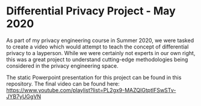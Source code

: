 # Differential Privacy Project - May 2020

As part of my privacy engineering course in Summer 2020, we were tasked to create a video which would attempt to teach the concept of differential privacy to a layperson. While we were certainly not experts in our own right, this was a great project to understand cutting-edge methodologies being considered in the privacy engineering space.

The static Powerpoint presentation for this project can be found in this repository.
The final video can be found here: https://www.youtube.com/playlist?list=PL2gx9-MAZQIGtptlFSwSTv-JYB7yUGgVN
